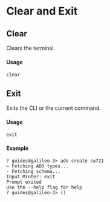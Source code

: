 # Clear and Exit

## Clear

Clears the terminal.

#### Usage

```
clear
```

## Exit

Exits the CLI or the current command.

#### Usage

```
exit
```

#### Example

```
? guides@galileo-3> ado create cw721
— Fetching ADO types...
- Fetching schema...
Input Minter: exit
Prompt exited
Use the --help flag for help
? guides@galileo-3> () 
```
